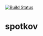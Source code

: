 [![Build Status](https://travis-ci.org/snyderks/spotkov.svg?branch=master)](https://travis-ci.org/snyderks/spotkov)
# spotkov
